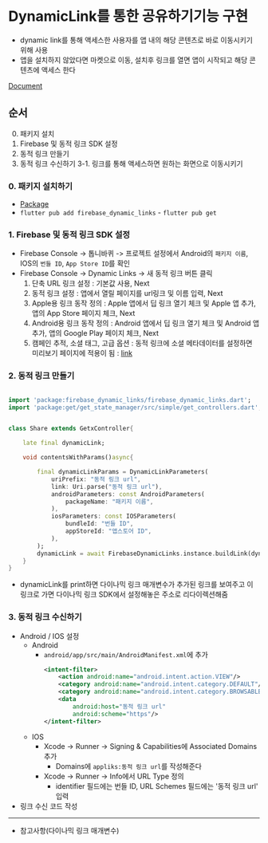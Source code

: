 # DynamicLink를 통한 공유하기기능 구현

- dynamic link를 통해 액세스한 사용자를 앱 내의 해당 콘텐츠로 바로 이동시키기 위해 사용
- 앱을 설치하지 않았다면 마켓으로 이동, 설치후 링크를 열면 앱이 시작되고 해당 콘텐츠에 액세스 한다

[Document](https://firebase.google.com/docs/dynamic-links?hl=ko)

## 순서
0. 패키지 설치
1. Firebase 및 동적 링크 SDK 설정
2. 동적 링크 만들기
3. 동적 링크 수신하기
3-1. 링크를 통해 액세스하면 원하는 화면으로 이동시키기

### 0. 패키지 설치하기
- [Package](https://pub.dev/packages/firebase_dynamic_links)
- `flutter pub add firebase_dynamic_links` - `flutter pub get`

### 1. Firebase 및 동적 링크 SDK 설정
- Firebase Console -> 톱니바퀴 -> 프로젝트 설정에서 Android의 `패키지 이름`, IOS의 `번들 ID`, `App Store ID`를 확인
- Firebase Console -> Dynamic Links -> 새 동적 링크 버튼 클릭
    1. 단축 URL 링크 설정 
    : 기본값 사용, Next
    2. 동적 링크 설정 
    : 앱에서 열릴 페이지를 url링크 및 이름 입력, Next
    3. Apple용 링크 동작 정의 
    : Apple 앱에서 딥 링크 열기 체크 및 Apple 앱 추가, 앱의 App Store 페이지 체크, Next
    4. Android용 링크 동작 정의 
    : Android 앱에서 딥 링크 열기 체크 및 Android 앱 추가, 앱의 Google Play 페이지 체크, Next
    5. 캠페인 추적, 소셜 태그, 고급 옵션
    : 동적 링크에 소셜 메타데이터를 설정하면 미리보기 페이지에 적용이 됨 : [link](https://firebase.google.com/docs/dynamic-links/link-previews?hl=ko)

### 2. 동적 링크 만들기
```dart

import 'package:firebase_dynamic_links/firebase_dynamic_links.dart';
import 'package:get/get_state_manager/src/simple/get_controllers.dart';


class Share extends GetxController{

    late final dynamicLink;

    void contentsWithParams()async{

        final dynamicLinkParams = DynamicLinkParameters(
            uriPrefix: "동적 링크 url",
            link: Uri.parse("동적 링크 url"),
            androidParameters: const AndroidParameters(
                packageName: "패키지 이름",
            ),
            iosParameters: const IOSParameters(
                bundleId: "번들 ID",
                appStoreId: "앱스토어 ID",
            ),
        );
        dynamicLink = await FirebaseDynamicLinks.instance.buildLink(dynamicLinkParams);
    }
}
```
- dynamicLink를 print하면 다이나믹 링크 매개변수가 추가된 링크를 보여주고 이 링크로 가면 다이나믹 링크 SDK에서 설정해놓은 주소로 리다이렉션해줌

### 3. 동적 링크 수신하기
- Android / IOS 설정
    - Android
        -  `android/app/src/main/AndroidManifest.xml`에 추가
            ```xml
            <intent-filter>
                <action android:name="android.intent.action.VIEW"/>
                <category android:name="android.intent.category.DEFAULT"/>
                <category android:name="android.intent.category.BROWSABLE"/>
                <data
                    android:host="동적 링크 url"
                    android:scheme="https"/>
            </intent-filter>
            ```
    - IOS
        - Xcode -> Runner -> Signing & Capabilities에 Associated Domains 추가
            - Domains에 `appliks:동적 링크 url`를 작성해준다
        - Xcode -> Runner -> Info에서 URL Type 정의
            - identifier 필드에는 번들 ID, URL Schemes 필드에는 '동적 링크 url' 입력
- 링크 수신 코드 작성


---
- 참고사항(다이나믹 링크 매개변수)